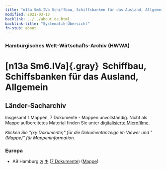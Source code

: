 ```yaml
---
title: "n13a Sm6.IVa Schiffbau, Schiffsbanken für das Ausland, Allgemein"
modified: 2021-03-13
backlink: ../../about.de.html
backlink-title: "Systematik-Übersicht"
fn-stub: about
---
```


### Hamburgisches Welt-Wirtschafts-Archiv (HWWA)

# [n13a Sm6.IVa]{.gray}&#8201; Schiffbau, Schiffsbanken für das Ausland, Allgemein&#160; 







## Länder-Sacharchiv




Insgesamt 1 Mappen, 7 Dokumente - Mappen unvollständig.
Nicht als Mappe aufbereitetes Material finden Sie unter [digitalisierte Microfilme](/film/h1_sh.de.html).

_Klicken Sie "(xy Dokumente)" für die Dokumentanzeige im Viewer und "(Mappe)" für Mappeninformation._




### Europa

- A9 Hamburg [**&nearr;**](../../../geo/i/140905/about.de.html "Hamburg (alle Mappen)") [**&uarr;**](../../../geo/about.de.html#A9 "Ländersystematik") (<a href="https://pm20.zbw.eu/iiifview/folder/sh/140905,145125" title="über: Hamburg : Schiffbau, Schiffsbanken für das Ausland, Allgemein" target="_blank">7 Dokumente</a>) ([Mappe](../../../../folder/sh/1409xx/140905/1451xx/145125/about.de.html))








